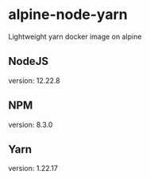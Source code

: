 # alpine-node-yarn
Lightweight yarn docker image on alpine

## NodeJS
version: 12.22.8

## NPM
version: 8.3.0

## Yarn
version: 1.22.17